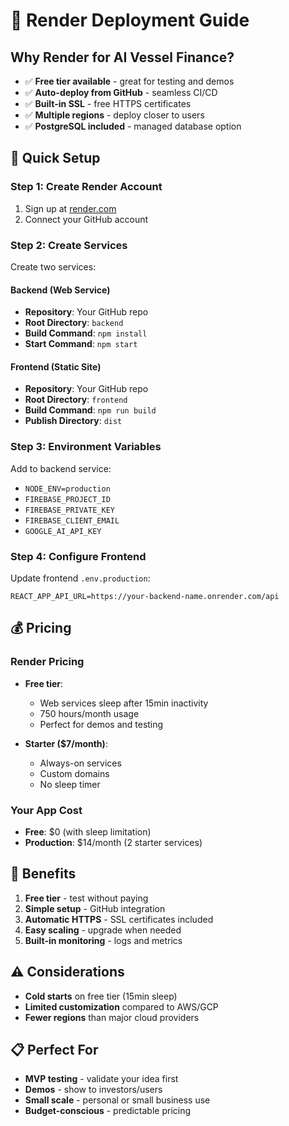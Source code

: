 # 🎨 Render Deployment Guide

## Why Render for AI Vessel Finance?

- ✅ **Free tier available** - great for testing and demos
- ✅ **Auto-deploy from GitHub** - seamless CI/CD
- ✅ **Built-in SSL** - free HTTPS certificates
- ✅ **Multiple regions** - deploy closer to users
- ✅ **PostgreSQL included** - managed database option

## 🚀 Quick Setup

### Step 1: Create Render Account
1. Sign up at [render.com](https://render.com)
2. Connect your GitHub account

### Step 2: Create Services
Create two services:

#### Backend (Web Service)
- **Repository**: Your GitHub repo
- **Root Directory**: `backend`
- **Build Command**: `npm install`
- **Start Command**: `npm start`

#### Frontend (Static Site) 
- **Repository**: Your GitHub repo
- **Root Directory**: `frontend`
- **Build Command**: `npm run build`
- **Publish Directory**: `dist`

### Step 3: Environment Variables
Add to backend service:
- `NODE_ENV=production`
- `FIREBASE_PROJECT_ID`
- `FIREBASE_PRIVATE_KEY`
- `FIREBASE_CLIENT_EMAIL` 
- `GOOGLE_AI_API_KEY`

### Step 4: Configure Frontend
Update frontend `.env.production`:
```env
REACT_APP_API_URL=https://your-backend-name.onrender.com/api
```

## 💰 Pricing

### Render Pricing
- **Free tier**: 
  - Web services sleep after 15min inactivity
  - 750 hours/month usage
  - Perfect for demos and testing

- **Starter ($7/month)**:
  - Always-on services
  - Custom domains
  - No sleep timer

### Your App Cost
- **Free**: $0 (with sleep limitation)
- **Production**: $14/month (2 starter services)

## 🎯 Benefits

1. **Free tier** - test without paying
2. **Simple setup** - GitHub integration
3. **Automatic HTTPS** - SSL certificates included
4. **Easy scaling** - upgrade when needed
5. **Built-in monitoring** - logs and metrics

## ⚠️ Considerations

- **Cold starts** on free tier (15min sleep)
- **Limited customization** compared to AWS/GCP
- **Fewer regions** than major cloud providers

## 📋 Perfect For

- **MVP testing** - validate your idea first
- **Demos** - show to investors/users
- **Small scale** - personal or small business use
- **Budget-conscious** - predictable pricing